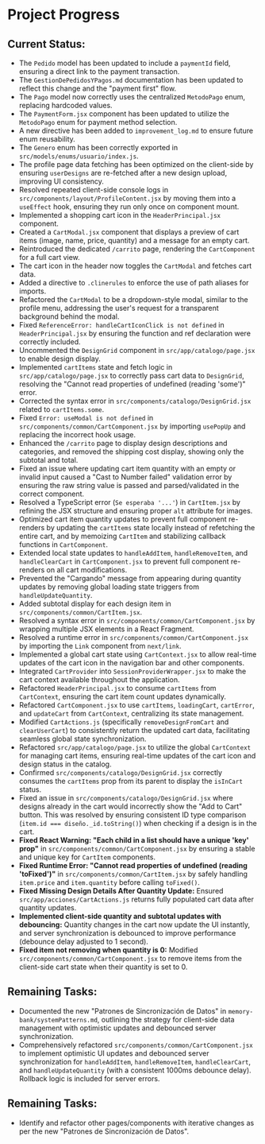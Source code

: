 # Project Progress

## Current Status:
- The `Pedido` model has been updated to include a `paymentId` field, ensuring a direct link to the payment transaction.
- The `GestionDePedidosYPagos.md` documentation has been updated to reflect this change and the "payment first" flow.
- The `Pago` model now correctly uses the centralized `MetodoPago` enum, replacing hardcoded values.
- The `PaymentForm.jsx` component has been updated to utilize the `MetodoPago` enum for payment method selection.
- A new directive has been added to `improvement_log.md` to ensure future enum reusability.
- The `Genero` enum has been correctly exported in `src/models/enums/usuario/index.js`.
- The profile page data fetching has been optimized on the client-side by ensuring `userDesigns` are re-fetched after a new design upload, improving UI consistency.
- Resolved repeated client-side console logs in `src/components/layout/ProfileContent.jsx` by moving them into a `useEffect` hook, ensuring they run only once on component mount.
- Implemented a shopping cart icon in the `HeaderPrincipal.jsx` component.
- Created a `CartModal.jsx` component that displays a preview of cart items (image, name, price, quantity) and a message for an empty cart.
- Reintroduced the dedicated `/carrito` page, rendering the `CartComponent` for a full cart view.
- The cart icon in the header now toggles the `CartModal` and fetches cart data.
- Added a directive to `.clinerules` to enforce the use of path aliases for imports.
- Refactored the `CartModal` to be a dropdown-style modal, similar to the profile menu, addressing the user's request for a transparent background behind the modal.
- Fixed `ReferenceError: handleCartIconClick is not defined` in `HeaderPrincipal.jsx` by ensuring the function and ref declaration were correctly included.
- Uncommented the `DesignGrid` component in `src/app/catalogo/page.jsx` to enable design display.
- Implemented `cartItems` state and fetch logic in `src/app/catalogo/page.jsx` to correctly pass cart data to `DesignGrid`, resolving the "Cannot read properties of undefined (reading 'some')" error.
- Corrected the syntax error in `src/components/catalogo/DesignGrid.jsx` related to `cartItems.some`.
- Fixed `Error: useModal is not defined` in `src/components/common/CartComponent.jsx` by importing `usePopUp` and replacing the incorrect hook usage.
- Enhanced the `/carrito` page to display design descriptions and categories, and removed the shipping cost display, showing only the subtotal and total.
- Fixed an issue where updating cart item quantity with an empty or invalid input caused a "Cast to Number failed" validation error by ensuring the raw string value is passed and parsed/validated in the correct component.
- Resolved a TypeScript error (`Se esperaba '...'`) in `CartItem.jsx` by refining the JSX structure and ensuring proper `alt` attribute for images.
- Optimized cart item quantity updates to prevent full component re-renders by updating the `cartItems` state locally instead of refetching the entire cart, and by memoizing `CartItem` and stabilizing callback functions in `CartComponent`.
- Extended local state updates to `handleAddItem`, `handleRemoveItem`, and `handleClearCart` in `CartComponent.jsx` to prevent full component re-renders on all cart modifications.
- Prevented the "Cargando" message from appearing during quantity updates by removing global loading state triggers from `handleUpdateQuantity`.
- Added subtotal display for each design item in `src/components/common/CartItem.jsx`.
- Resolved a syntax error in `src/components/common/CartComponent.jsx` by wrapping multiple JSX elements in a React Fragment.
- Resolved a runtime error in `src/components/common/CartComponent.jsx` by importing the `Link` component from `next/link`.
- Implemented a global cart state using `CartContext.jsx` to allow real-time updates of the cart icon in the navigation bar and other components.
- Integrated `CartProvider` into `SessionProviderWrapper.jsx` to make the cart context available throughout the application.
- Refactored `HeaderPrincipal.jsx` to consume `cartItems` from `CartContext`, ensuring the cart item count updates dynamically.
- Refactored `CartComponent.jsx` to use `cartItems`, `loadingCart`, `cartError`, and `updateCart` from `CartContext`, centralizing its state management.
- Modified `CartActions.js` (specifically `removeDesignFromCart` and `clearUserCart`) to consistently return the updated cart data, facilitating seamless global state synchronization.
- Refactored `src/app/catalogo/page.jsx` to utilize the global `CartContext` for managing cart items, ensuring real-time updates of the cart icon and design status in the catalog.
- Confirmed `src/components/catalogo/DesignGrid.jsx` correctly consumes the `cartItems` prop from its parent to display the `isInCart` status.
- Fixed an issue in `src/components/catalogo/DesignGrid.jsx` where designs already in the cart would incorrectly show the "Add to Cart" button. This was resolved by ensuring consistent ID type comparison (`item.id === diseño._id.toString()`) when checking if a design is in the cart.
- **Fixed React Warning: "Each child in a list should have a unique 'key' prop"** in `src/components/common/CartComponent.jsx` by ensuring a stable and unique key for `CartItem` components.
- **Fixed Runtime Error: "Cannot read properties of undefined (reading 'toFixed')"** in `src/components/common/CartItem.jsx` by safely handling `item.price` and `item.quantity` before calling `toFixed()`.
- **Fixed Missing Design Details After Quantity Update:** Ensured `src/app/acciones/CartActions.js` returns fully populated cart data after quantity updates.
- **Implemented client-side quantity and subtotal updates with debouncing:** Quantity changes in the cart now update the UI instantly, and server synchronization is debounced to improve performance (debounce delay adjusted to 1 second).
- **Fixed item not removing when quantity is 0:** Modified `src/components/common/CartComponent.jsx` to remove items from the client-side cart state when their quantity is set to 0.

## Remaining Tasks:
- Documented the new "Patrones de Sincronización de Datos" in `memory-bank/systemPatterns.md`, outlining the strategy for client-side data management with optimistic updates and debounced server synchronization.
- Comprehensively refactored `src/components/common/CartComponent.jsx` to implement optimistic UI updates and debounced server synchronization for `handleAddItem`, `handleRemoveItem`, `handleClearCart`, and `handleUpdateQuantity` (with a consistent 1000ms debounce delay). Rollback logic is included for server errors.

## Remaining Tasks:
- Identify and refactor other pages/components with iterative changes as per the new "Patrones de Sincronización de Datos".
